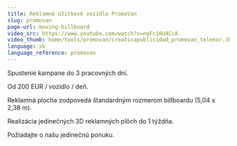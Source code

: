 ```yaml
---
title: Reklamné úžitkové vozidlo PromoVan
slug: promovan
page-url: moving-billboard
video_src: https://www.youtube.com/watch?v=nqFc16U4CcA
video_thumb: home/tools/promovan/creaticapublicidad_promovan_telenor.JPG
language: sk
language_reference: promovan
---
```


Spustenie kampane do 3 pracovných dní.

Od 200 EUR / vozidlo / deň.

Reklamná plocha zodpovedá štandardným rozmerom billboardu (5,04 x 2,38 m).

Realizácia jedinečných 3D reklamných plôch do 1 týždňa.

Požiadajte o našu jedinečnú ponuku.
